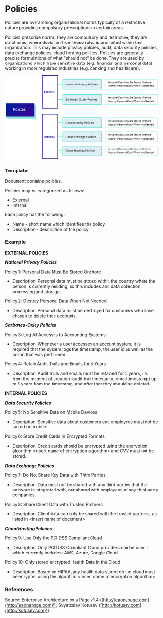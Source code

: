 # Policies

Policies are overarching organizational norms typically of a restrictive nature providing compulsory prescriptions in certain areas.

Policies prescribe norms, they are compulsory and restrictive, they are strict rules, where deviation from these rules is prohibited within the organization. This may include privacy policies, audit, data security policies, data exchange policies, cloud hosting policies. Policies are generally precise formulations of what "should not" be done. They are used by organizations which have sensitive data \(e.g. financial and personal data\) working in more regulated industries \(e.g. banking and healthcare\).



![](../../.gitbook/assets/2b-considerations_policies.jpg)

### 

### Template

Document contains policies.

Policies may be categorized as follows:

* External
* Internal

Each policy has the following:

* Name - short name which identifies the policy
* Description - description of the policy

### Example

**EXTERNAL POLICIES**

_**National Privacy Policies**_

Policy 1: Personal Data Must Be Stored Onshore

* Description: Personal data must be stored within the country where the person is currently residing, so this includes and data collection, processing and storage.

Policy 2: Destroy Personal Data When Not Needed

* Description: Personal data must be destroyed for customers who have chosen to delete their accounts.

_**Sarbanes-Oxley Policies**_

Policy 3: Log All Accesses to Accounting Systems

* Description: Whenever a user accesses an account system, it is required that the system logs the timestamp, the user id as well as the action that was performed.

Policy 4: Retain Audit Trails and Emails for 5 Years

* Description: Audit trails and emails must be retained for 5 years, i.e. from the moment of creation \(audit trail timestamp, email timestamp\) up to 5 years from the timestamp, and after that they should be deleted.

**INTERNAL POLICIES**

_**Data Security Policies**_

Policy 5: No Sensitive Data on Mobile Devices

* Description: Sensitive data about customers and employees must not be stored on mobile.

Policy 6: Store Credit Cards in Encrypted Formats

* Description: Credit cards should be encrypted using the encryption algorithm &lt;insert name of encryption algorithm&gt; and CVV must not be stored.

_**Data Exchange Policies**_

Policy 7: Do Not Share Key Data with Third Parties

* Description: Data must not be shared with any third parties that the software is integrated with, nor shared with employees of any third party companies

Policy 8: Share Client Data with Trusted Partners

* Description: Client data can only be shared with the trusted partners, as listed in &lt;insert name of document&gt;

_**Cloud Hosting Policies**_

Policy 9: Use Only the PCI DSS Compliant Cloud

* Description: Only PCI DSS Compliant Cloud providers can be used - which currently includes: AWS, Azure, Google Cloud

Policy 10: Only stored encrypted Health Data in the Cloud

* Description: Based on HIPAA, any health data stored on the cloud must be enrypted using the algorithm &lt;insert name of encryption algorithm&gt;

### References

Source: Enterprise Architecture on a Page v1.4 \([http://eaonapage.com](http://eaonapage.com)\), Svyatoslav Kotusev \([http://kotusev.com](http://kotusev.com)\)

